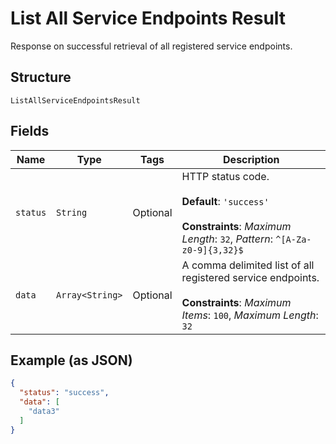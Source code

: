 
# List All Service Endpoints Result

Response on successful retrieval of all registered service endpoints.

## Structure

`ListAllServiceEndpointsResult`

## Fields

| Name | Type | Tags | Description |
|  --- | --- | --- | --- |
| `status` | `String` | Optional | HTTP status code.<br><br>**Default**: `'success'`<br><br>**Constraints**: *Maximum Length*: `32`, *Pattern*: `^[A-Za-z0-9]{3,32}$` |
| `data` | `Array<String>` | Optional | A comma delimited list of all registered service endpoints.<br><br>**Constraints**: *Maximum Items*: `100`, *Maximum Length*: `32` |

## Example (as JSON)

```json
{
  "status": "success",
  "data": [
    "data3"
  ]
}
```

